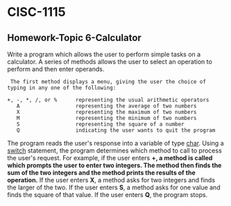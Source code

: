 # CISC-1115
## Homework-Topic 6-Calculator

Write a program which allows the user to perform simple tasks on a
calculator. A series of methods allows the user to select an
operation to perform and then enter operands.

```
 The first method displays a menu, giving the user the choice of typing in any one of the following:

+, -, *, /, or %      representing the usual arithmetic operators
   A                  representing the average of two numbers
   X                  representing the maximum of two numbers
   M                  representing the minimum of two numbers
   S                  representing the square of a number
   Q                  indicating the user wants to quit the program
 ```
The program reads the user's response into a variable of type <ins>char</ins>. Using a <ins>switch</ins> statement, the program determines which method to call to process the user's request. For example, if the user enters **+, a method is called which prompts the user to enter two integers. The method then finds the sum of the two integers and the method prints the results of the operation.** If the user enters **X**, a method asks for two integers and finds the larger of the two. If the user enters **S**, a method asks for one value and finds the square of that value. If the user enters **Q**, the program stops.
